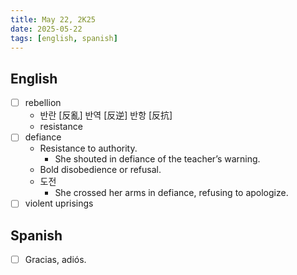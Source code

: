 ```yaml
---
title: May 22, 2K25
date: 2025-05-22
tags: [english, spanish]
---
```


## English

- [ ] rebellion
  - 반란 [反亂] 반역 [反逆] 반항 [反抗]
  - resistance
- [ ] defiance
  - Resistance to authority.
    - She shouted in defiance of the teacher’s warning.
  - Bold disobedience or refusal.
  - 도전
    - She crossed her arms in defiance, refusing to apologize.
- [ ] violent uprisings

## Spanish

- [ ] Gracias, adiós.